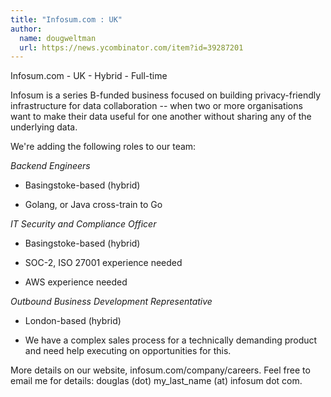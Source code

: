 ```yaml
---
title: "Infosum.com : UK"
author:
  name: dougweltman
  url: https://news.ycombinator.com/item?id=39287201
---
```

Infosum.com - UK - Hybrid - Full-time

Infosum is a series B-funded business focused on building privacy-friendly infrastructure for data collaboration -- when two or more organisations want to make their data useful for one another without sharing any of the underlying data.

We&#x27;re adding the following roles to our team:

<i>Backend Engineers</i>

- Basingstoke-based (hybrid)

- Golang, or Java cross-train to Go

<i>IT Security and Compliance Officer</i>

- Basingstoke-based (hybrid)

- SOC-2, ISO 27001 experience needed

- AWS experience needed

<i>Outbound Business Development Representative</i>

- London-based (hybrid)

- We have a complex sales process for a technically demanding product and need help executing on opportunities for this.

More details on our website, infosum.com&#x2F;company&#x2F;careers. Feel free to email me for details: douglas (dot) my_last_name (at) infosum dot com.
